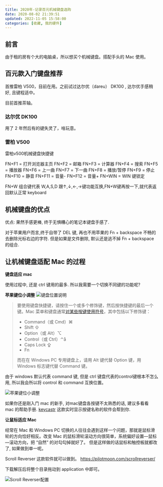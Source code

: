 ```yaml
---
title: 2020年-记录百元机械键盘选购
date: 2020-08-02 21:39:51
updated: 2022-11-05 15:58:00
categories: [收藏, 我的硬件]
---
```


## 前言

由于租的房有个大的电脑桌，所以想买个机械键盘。搭配手头的 Mac 使用。

## 百元款入门键盘推荐

首推雷柏 V500，目前在用。之前试过达尔优（dareu） DK100 , 达尔优手感稍好, 且键程适中。

目前首推茶轴。

### 达尔优 DK100

用了 2 年然后有的键失灵了，啥玩意。

### 雷柏 V500

雷柏v500机械键盘快捷键

FN+F1 = 打开浏览器主页
FN+F2 = 邮箱
FN+F3 = 计算器
FN+F4 = 搜索
FN+F5 = 播放器
FN+F6 = 上一曲
FN+F7 = 下一曲
FN+F8 = 播放/暂停
FN+F9 = 停止
FN+F10 = 静音
FN+F11 = 音量-
FN+F12 = 音量+
FN+WIN = WIN 键锁定

FN+W 组合键代表 W,A,S,D 跟↑,↓,←,→键功能互换,FN+W键再按一下,就代表返回默认正常 keyboard

## 机械键盘的优点

优点: 果然手感更棒, 终于无惧糟心的笔记本键盘手感了.

对于苹果用户而言,终于自带了 DEL 键, 再也不用苹果的 Fn + backspace 不畅的去删除光标右边的字符. 但是如果是文件删除, 默认还是逃不掉  Fn + backspace 的组合.

## 让机械键盘适配 Mac 的过程

**键盘适应 mac**

使用过程中, 还是 ctrl 键用的最多. 所以我需要一个切换不同键的功能呢?

**苹果键位小调整**
![键盘位置说明](/images/收藏-我的硬件/2020年-记录百元机械键盘选购/键盘位置说明.png)

> 要使用键盘快捷键，请按住一个或多个修饰键，然后按快捷键的最后一个键。Mac 菜单和键盘通常[对某些按键使用符号](https://support.apple.com/zh-cn/guide/mac-help/what-are-those-symbols-shown-in-menus-cpmh0011/mac)，其中包括以下修饰键：
>
> * Command（或 Cmd）⌘
> * Shift ⇧
> * Option（或 Alt）⌥
> * Control（或 Ctrl）⌃å
> * Caps Lock ⇪
> * Fn
>
> 而在在 Windows PC 专用键盘上，请用 Alt 键代替 Option 键，用 Windows 标志键代替 Command 键。

由于 windows 默认代表 command 键, 但是 ctrl 键盘代表的control键根本不怎么用, 所以我会所以将 control 和 command 互换位置。

![苹果键位小调整](/images/收藏-我的硬件/2020年-记录百元机械键盘选购/苹果键位小调整.png)

如果你还是刚入门 mac 的新手, 对mac键盘各按键不太熟悉的话, 建议多看看 mac 的帮助手册. [keycastr](https://github.com/keycastr/keycastr) 这款实时显示按键名称的软件会帮到你.

**让鼠标适应 Mac**

经常在 Mac 和 Windows PC 切换的人往往会遇到这样一个问题，那就是鼠标滑轮的方向恰好相反。改变 Mac 的鼠标滑轮滚动方向很简单，系统偏好设置—鼠标—滚动方向，把 “自然” 的对勾勾掉就好了。 但是这样做的话鼠标和触控板就都改了, 如果做到单一呢。

Scroll Reverser 这款软件就可以做到。
<https://pilotmoon.com/scrollreverser/>

下载解压后将整个目录拖动到 application 中即可。

 ![Scroll Reverser配置](/images/收藏-我的硬件/2020年-记录百元机械键盘选购/Scroll%20Reverser配置.png)
